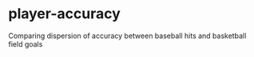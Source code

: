 # player-accuracy
Comparing dispersion of accuracy between baseball hits and basketball field goals

